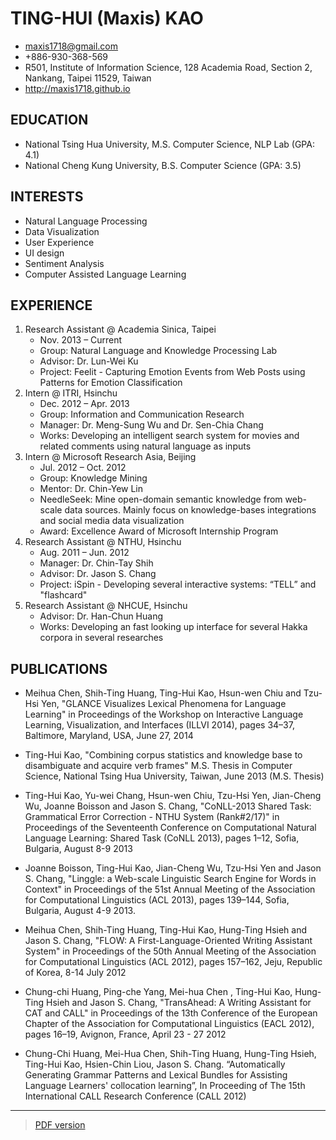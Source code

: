 
# TING-HUI (Maxis) KAO 

* maxis1718@gmail.com 
* +886-930-368-569
* R501, Institute of Information Science, 128 Academia Road, Section 2, Nankang, Taipei 11529, Taiwan
* http://maxis1718.github.io

## EDUCATION
* National Tsing Hua University, M.S. Computer Science, NLP Lab (GPA: 4.1)
* National Cheng Kung University, B.S. Computer Science (GPA: 3.5)

## INTERESTS
* Natural Language Processing 
* Data Visualization
* User Experience 
* UI design
* Sentiment Analysis
* Computer Assisted Language Learning

## EXPERIENCE

1. Research Assistant @ Academia Sinica, Taipei
	- Nov. 2013 – Current
	- Group: Natural Language and Knowledge Processing Lab
	- Advisor: Dr. Lun-Wei Ku
	- Project: Feelit - Capturing Emotion Events from Web Posts using Patterns for Emotion Classification
2. Intern @ ITRI, Hsinchu
	- Dec. 2012 – Apr. 2013
	- Group: Information and Communication Research
	- Manager: Dr. Meng-Sung Wu and Dr. Sen-Chia Chang
	- Works: Developing an intelligent search system for movies and related comments using natural language as inputs
3. Intern @ Microsoft Research Asia, Beijing
	- Jul. 2012 – Oct. 2012
	- Group: Knowledge Mining
	- Mentor:  Dr. Chin-Yew Lin
	- NeedleSeek: Mine open-domain semantic knowledge from web-scale data sources. Mainly focus on knowledge-bases integrations and social media data visualization
	- Award: Excellence Award of Microsoft Internship Program
4. Research Assistant @ NTHU, Hsinchu
	- Aug. 2011 – Jun. 2012
	- Manager: Dr. Chin-Tay Shih
	- Advisor: Dr. Jason S. Chang
	- Project: iSpin - Developing several interactive systems: “TELL” and "flashcard"
5. Research Assistant @ NHCUE, Hsinchu
	- Advisor: Dr. Han-Chun Huang
	- Works: Developing an fast looking up interface for several Hakka corpora in several researches

## PUBLICATIONS

* Meihua Chen, Shih-Ting Huang, Ting-Hui Kao, Hsun-wen Chiu and Tzu-Hsi Yen, "GLANCE Visualizes Lexical Phenomena for Language Learning" in Proceedings of the Workshop on Interactive Language Learning, Visualization, and Interfaces (ILLVI 2014), pages 34–37, Baltimore, Maryland, USA, June 27, 2014

* Ting-Hui Kao, "Combining corpus statistics and knowledge base to disambiguate and acquire verb frames" M.S. Thesis in Computer Science, National Tsing Hua University, Taiwan, June 2013 (M.S. Thesis)

* Ting-Hui Kao, Yu-wei Chang, Hsun-wen Chiu, Tzu-Hsi Yen, Jian-Cheng Wu, Joanne Boisson and Jason S. Chang, "CoNLL-2013 Shared Task: Grammatical Error Correction - NTHU System (Rank#2/17)" in Proceedings of the Seventeenth Conference on Computational Natural Language Learning: Shared Task (CoNLL 2013), pages 1–12, Sofia, Bulgaria, August 8-9 2013

* Joanne Boisson, Ting-Hui Kao, Jian-Cheng Wu, Tzu-Hsi Yen and Jason S. Chang, "Linggle: a Web-scale Linguistic Search Engine for Words in Context" in Proceedings of the 51st Annual Meeting of the Association for Computational Linguistics (ACL 2013), pages 139–144, Sofia, Bulgaria, August 4-9 2013.

* Meihua Chen, Shih-Ting Huang, Ting-Hui Kao, Hung-Ting Hsieh and Jason S. Chang, "FLOW: A First-Language-Oriented Writing Assistant System" in Proceedings of the 50th Annual Meeting of the Association for Computational Linguistics (ACL 2012), pages 157–162, Jeju, Republic of Korea, 8-14 July 2012

* Chung-chi Huang, Ping-che Yang, Mei-hua Chen , Ting-Hui Kao, Hung-Ting Hsieh and Jason S. Chang, "TransAhead: A Writing Assistant for CAT and CALL" in Proceedings of the 13th Conference of the European Chapter of the Association for Computational Linguistics (EACL 2012), pages 16–19, Avignon, France, April 23 - 27 2012

* Chung-Chi Huang, Mei-Hua Chen, Shih-Ting Huang, Hung-Ting Hsieh, Ting-Hui Kao, Hsien-Chin Liou, Jason S. Chang. “Automatically Generating Grammar Patterns and Lexical Bundles for Assisting Language Learners' collocation learning”, In Proceeding of The 15th International CALL Research Conference (CALL 2012)


---

> [PDF version](http://maxis1718.github.io/static/files/2014-Maxis-CV-with-pubs.pdf)
